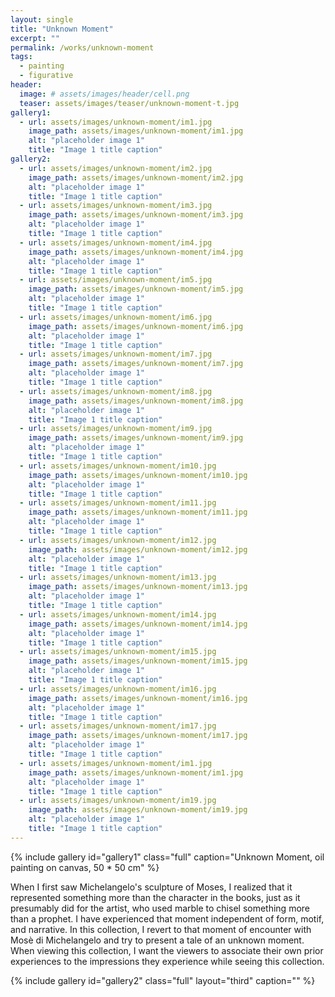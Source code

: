 ```yaml
---
layout: single
title: "Unknown Moment"
excerpt: ""
permalink: /works/unknown-moment
tags:
  - painting
  - figurative
header:
  image: # assets/images/header/cell.png
  teaser: assets/images/teaser/unknown-moment-t.jpg 
gallery1:
  - url: assets/images/unknown-moment/im1.jpg
    image_path: assets/images/unknown-moment/im1.jpg
    alt: "placeholder image 1"
    title: "Image 1 title caption"
gallery2:
  - url: assets/images/unknown-moment/im2.jpg
    image_path: assets/images/unknown-moment/im2.jpg
    alt: "placeholder image 1"
    title: "Image 1 title caption"
  - url: assets/images/unknown-moment/im3.jpg
    image_path: assets/images/unknown-moment/im3.jpg
    alt: "placeholder image 1"
    title: "Image 1 title caption"
  - url: assets/images/unknown-moment/im4.jpg
    image_path: assets/images/unknown-moment/im4.jpg
    alt: "placeholder image 1"
    title: "Image 1 title caption"
  - url: assets/images/unknown-moment/im5.jpg
    image_path: assets/images/unknown-moment/im5.jpg
    alt: "placeholder image 1"
    title: "Image 1 title caption"
  - url: assets/images/unknown-moment/im6.jpg
    image_path: assets/images/unknown-moment/im6.jpg
    alt: "placeholder image 1"
    title: "Image 1 title caption"
  - url: assets/images/unknown-moment/im7.jpg
    image_path: assets/images/unknown-moment/im7.jpg
    alt: "placeholder image 1"
    title: "Image 1 title caption"
  - url: assets/images/unknown-moment/im8.jpg
    image_path: assets/images/unknown-moment/im8.jpg
    alt: "placeholder image 1"
    title: "Image 1 title caption"
  - url: assets/images/unknown-moment/im9.jpg
    image_path: assets/images/unknown-moment/im9.jpg
    alt: "placeholder image 1"
    title: "Image 1 title caption"
  - url: assets/images/unknown-moment/im10.jpg
    image_path: assets/images/unknown-moment/im10.jpg
    alt: "placeholder image 1"
    title: "Image 1 title caption"
  - url: assets/images/unknown-moment/im11.jpg
    image_path: assets/images/unknown-moment/im11.jpg
    alt: "placeholder image 1"
    title: "Image 1 title caption"
  - url: assets/images/unknown-moment/im12.jpg
    image_path: assets/images/unknown-moment/im12.jpg
    alt: "placeholder image 1"
    title: "Image 1 title caption"
  - url: assets/images/unknown-moment/im13.jpg
    image_path: assets/images/unknown-moment/im13.jpg
    alt: "placeholder image 1"
    title: "Image 1 title caption"
  - url: assets/images/unknown-moment/im14.jpg
    image_path: assets/images/unknown-moment/im14.jpg
    alt: "placeholder image 1"
    title: "Image 1 title caption"
  - url: assets/images/unknown-moment/im15.jpg
    image_path: assets/images/unknown-moment/im15.jpg
    alt: "placeholder image 1"
    title: "Image 1 title caption"
  - url: assets/images/unknown-moment/im16.jpg
    image_path: assets/images/unknown-moment/im16.jpg
    alt: "placeholder image 1"
    title: "Image 1 title caption"
  - url: assets/images/unknown-moment/im17.jpg
    image_path: assets/images/unknown-moment/im17.jpg
    alt: "placeholder image 1"
    title: "Image 1 title caption"
  - url: assets/images/unknown-moment/im1.jpg
    image_path: assets/images/unknown-moment/im1.jpg
    alt: "placeholder image 1"
    title: "Image 1 title caption"	
  - url: assets/images/unknown-moment/im19.jpg
    image_path: assets/images/unknown-moment/im19.jpg
    alt: "placeholder image 1"
    title: "Image 1 title caption"	
---
```


{% include gallery id="gallery1" class="full" caption="Unknown Moment, oil painting on canvas, 50 * 50 cm" %}

When I first saw Michelangelo's sculpture of Moses, I realized that it represented something more than the character in the books, just as it presumably did for the artist, who used marble to chisel something more than a prophet. I have experienced that moment independent of form, motif, and narrative. In this collection, I revert to that moment of encounter with Mosè di Michelangelo and try to present a tale of an unknown moment.
When viewing this collection, I want the viewers to associate their own prior experiences to the impressions they experience while seeing this collection.

{% include gallery id="gallery2" class="full" layout="third" caption="" %}
